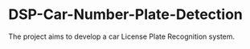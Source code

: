 # DSP-Car-Number-Plate-Detection
The project aims to develop a car License Plate Recognition system.
